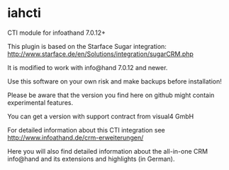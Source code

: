 iahcti
======

CTI module for infoathand 7.0.12+

This plugin is based on the Starface Sugar integration:
http://www.starface.de/en/Solutions/integration/sugarCRM.php

It is modified to work with info@hand 7.0.12 and newer.

Use this software on your own risk and make backups before installation!

Please be aware that the version you find here on github might contain experimental features.

You can get a version with support contract from visual4 GmbH

For detailed information about this CTI integration see http://www.infoathand.de/crm-erweiterungen/

Here you will also find detailed information about the all-in-one CRM info@hand and its extensions and highlights (in German).